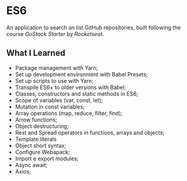 # ES6
 An application to search an list GitHub repositories, built following  the course *GoStack Starter* by *Rocketseat*.

## What I Learned 
- Package management with Yarn;
- Set up development environment with Babel Presets;
- Set up scripts to use with Yarn;
- Transpile ES6+ to older versions with Babel;
- Classes, constructors and static methods in ES6;
- Scope of variables (var, const, let);
- Mutation in const variables;
- Array operations (map, reduce, filter, find);
- Arrow functions;
- Object destructuring;
- Rest and Spread operators in functions, arrays and objects;
- Template literals
- Object short syntax;
- Configure Webapack;
- Import e export modules;
- Async await;
- Axios; 